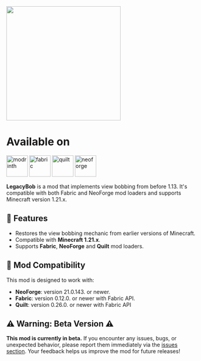<img src="https://github.com/user-attachments/assets/8b16fa00-81cf-4ba8-b1f2-549e0f618238" width="300">

# Available on
[<img alt="modrinth" height="56" src="https://cdn.jsdelivr.net/npm/@intergrav/devins-badges@3/assets/cozy/available/modrinth_vector.svg">](https://modrinth.com)
[<img alt="fabric" height="56" src="https://cdn.jsdelivr.net/npm/@intergrav/devins-badges@3/assets/cozy/supported/fabric_vector.svg">](https://fabricmc.net)
[<img alt="quilt" height="56" src="https://cdn.jsdelivr.net/npm/@intergrav/devins-badges@3/assets/cozy/supported/quilt_vector.svg">](https://quiltmc.org)
[<img alt="neoforge" height="56" src="https://github.com/user-attachments/assets/bd8eb5c4-aa7f-4e6b-9b2c-f566f3a0852a">](https://neoforged.net/)

**LegacyBob** is a mod that implements view bobbing from before 1.13. It's compatible with both Fabric and NeoForge mod loaders and supports Minecraft version 1.21.x.

## 📝 Features
- Restores the view bobbing mechanic from earlier versions of Minecraft.
- Compatible with **Minecraft 1.21.x**.
- Supports **Fabric**, **NeoForge** and **Quilt** mod loaders.

## 🔄 Mod Compatibility

This mod is designed to work with:
- **NeoForge**: version 21.0.143. or newer.
- **Fabric**: version 0.12.0. or newer with Fabric API.
- **Quilt**: version 0.26.0. or newer with Fabric API

## ⚠️ Warning: Beta Version ⚠️

**This mod is currently in beta.**
If you encounter any issues, bugs, or unexpected behavior, please report them immediately via the [issues section](https://github.com/ABU008/Legacy-Bob/issues).
Your feedback helps us improve the mod for future releases!
